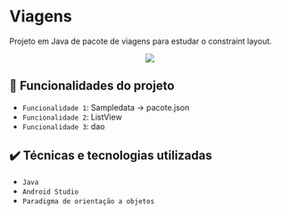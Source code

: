 # Viagens
Projeto em Java de pacote de viagens para estudar o constraint layout.

<p align="center">
<img src="http://img.shields.io/static/v1?label=STATUS&message=EM%20DESENVOLVIMENTO&color=GREEN&style=for-the-badge"/>
</p>

## :hammer: Funcionalidades do projeto

- `Funcionalidade 1`: Sampledata -> pacote.json
- `Funcionalidade 2`: ListView
- `Funcionalidade 3`: dao

## ✔️ Técnicas e tecnologias utilizadas

- ``Java``
- ``Android Studio``
- ``Paradigma de orientação a objetos``
